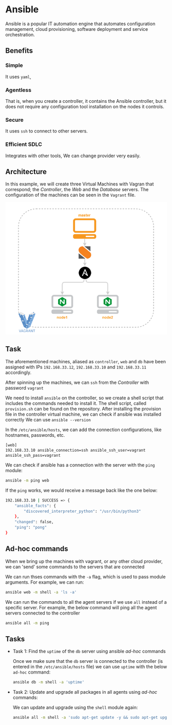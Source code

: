 # Ansible

Ansible is a popular IT automation engine that automates configuration management, cloud provisioning, software deployment and service orchestration.
## Benefits
### Simple
It uses `yaml`,
### Agentless
That is, when you create a controller, it contains the Ansible controller, but it does not require any configuration tool installation on the nodes it controls.
### Secure
It uses `ssh` to connect to other servers.
### Efficient SDLC
Integrates with other tools, 
We can change provider very easily.

## Architecture

In this example, we will create three Virtual Machines with Vagran that correspond; the *Controller*, the *Web* and the *Database* servers.
The configuration of the machines can be seen in the `Vagrant` file.

![architecture](architecture.png)

## Task
The aforementioned machines, aliased as `controller`, `web` and `db` have been assigned with IPs `192.168.33.12`, `192.168.33.10` and `192.168.33.11` accordingly.

After spinning up the machines, we can `ssh` from the *Controller* with password `vagrant`

We need to install `ansible` on the controller, so we create a shell script that includes the commands needed to install it.
The shell script, called `provision.sh` can be found on the repository.
After installing the provision file in the controller virtual machine, we can check if ansible was installed correctly
We can use `ansible --version`

In the `/etc/ansible/hosts`, we can add the connection configurations, like hostnames, passwords, etc.
```
[web]
192.168.33.10 ansible_connection=ssh ansible_ssh_user=vagrant ansible_ssh_pass=vagrant
```

We can check if ansible has a connection with the server with the `ping` module:
```bash
ansible -m ping web
```
If the `ping` works, we would receive a message back like the one below:
```bash
192.168.33.10 | SUCCESS => {
    "ansible_facts": {
        "discovered_interpreter_python": "/usr/bin/python3"
    },
    "changed": false,
    "ping": "pong"
}
```

## Ad-hoc commands
When we bring up the machines with vagrant, or any other cloud provider, we can 'send' some commands to the servers that are connected 

We can run thses commands with the `-a` flag, which is used to pass module arguments.
For example, we can run:
```bash
ansible web -m shell -a 'ls -a'
```

We can run the commands to all the agent servers if we use `all` instead of a specific server.
For example, the below command will ping all the agent servers connected to the controller
```bash
ansible all -m ping
```

## Tasks
- Task 1: Find the `uptime` of the `db` server using ansible *ad-hoc* commands

  Once we make sure that the `db` server is connected to the controller (is entered in the `/etc/ansible/hosts` file) we can use `uptime` with the below `ad-hoc` command:
  ```bash
  ansible db -m shell -a 'uptime'

  ```
- Task 2: Update and upgrade all packages in all agents using *ad-hoc* commands:

  We can update and upgrade using the `shell` module again:
  ```bash
  ansible all -m shell -a 'sudo apt-get update -y && sudo apt-get upgrade -y'
  ```
